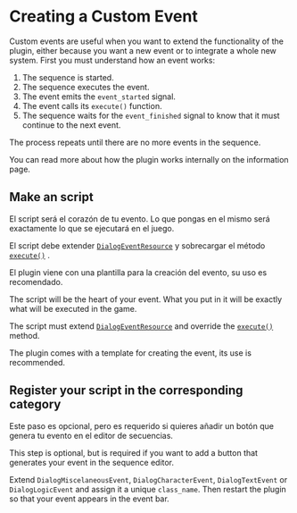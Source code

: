 # Creating a Custom Event

Custom events are useful when you want to extend the functionality of the plugin, either because you want a new event or to integrate a whole new system. First you must understand how an event works: 

1. The sequence is started. 
2. The sequence executes the event. 
3. The event emits the `event_started` signal. 
4. The event calls its `execute()` function. 
5. The sequence waits for the `event_finished` signal to know that it must continue to the next event. 

The process repeats until there are no more events in the sequence.

You can read more about how the plugin works internally on the information page.

## Make an script

El script será el corazón de tu evento. Lo que pongas en el mismo será exactamente lo que se ejecutará en el juego.

El script debe extender [`DialogEventResource`](../documentation/resource-class/class_dialog-event-resource/) y sobrecargar el método [`execute()`](../documentation/resource-class/class_dialog-event-resource/#void-execute-dialogbasenode-caller) .

El plugin viene con una plantilla para la creación del evento, su uso es recomendado.

The script will be the heart of your event. What you put in it will be exactly what will be executed in the game. 

The script must extend [`DialogEventResource`](../documentation/resource-class/class_dialog-event-resource/) and override the [`execute()`](../documentation/resource-class/class_dialog-event-resource/#void-execute-dialogbasenode-caller) method. 

The plugin comes with a template for creating the event, its use is recommended.

## Register your script in the corresponding category

Este paso es opcional, pero es requerido si quieres añadir un botón que genera tu evento en el editor de secuencias.

This step is optional, but is required if you want to add a button that generates your event in the sequence editor.

Extend `DialogMiscelaneousEvent`, `DialogCharacterEvent`, `DialogTextEvent` or `DialogLogicEvent` and assign it a unique `class_name`. Then restart the plugin so that your event appears in the event bar.


